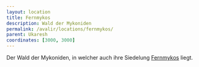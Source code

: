 ```yaml
---
layout: location
title: Fernmykos
description: Wald der Mykoniden
permalink: /avalir/locations/fernmykos/
parent: Ukaresh
coordinates: [3000, 3000]
---
```


Der Wald der Mykoniden, in welcher auch ihre Siedelung [Fernmykos](fernmykos.md) liegt.
